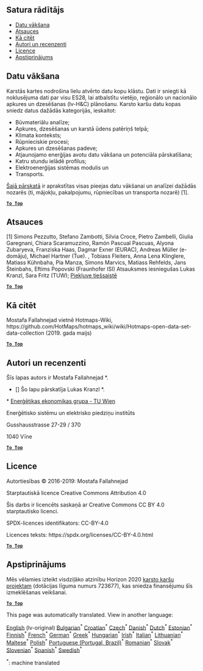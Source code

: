 <h2> Satura rādītājs </h2><ul><li> <a href="#Data-collection">Datu vākšana</a> </li><li> <a href="#References">Atsauces</a> </li><li> <a href="#how-to-cite">Kā citēt</a> </li><li> <a href="#authors-and-reviewers">Autori un recenzenti</a> </li><li> <a href="#license">Licence</a> </li><li> <a href="#acknowledgement">Apstiprinājums</a> </li></ul><h2> Datu vākšana </h2><p> Karstās kartes nodrošina lielu atvērto datu kopu klāstu. Dati ir sniegti kā noklusējuma dati par visu ES28, lai atbalstītu vietējo, reģionālo un nacionālo apkures un dzesēšanas (lv-H&amp;C) plānošanu. Karsto karšu datu kopas sniedz datus dažādās kategorijās, ieskaitot: </p><ul><li> Būvmateriālu analīze; </li><li> Apkures, dzesēšanas un karstā ūdens patēriņš telpā; </li><li> Klimata konteksts; </li><li> Rūpnieciskie procesi; </li><li> Apkures un dzesēšanas padeve; </li><li> Atjaunojamo enerģijas avotu datu vākšana un potenciāla pārskatīšana; </li><li> Katru stundu ielādē profilus; </li><li> Elektroenerģijas sistēmas modulis un </li><li> Transports. </li></ul><p> <a href="https://www.hotmaps-project.eu/wp-content/uploads/2018/03/D2.3-Hotmaps_for-upload_revised-final_.pdf">Šajā pārskatā</a> ir aprakstītas visas pieejas datu vākšanai un analīzei dažādās nozarēs (ti, mājokļu, pakalpojumu, rūpniecības un transporta nozarē) [1]. </p><p><ins> <code><strong><a href="#table-of-contents">To Top</a></strong></code> </ins> </p><h2> Atsauces </h2><p> [1] Simons Pezzutto, Stefano Zambotti, Silvia Croce, Pietro Zambelli, Giulia Garegnani, Chiara Scaramuzzino, Ramón Pascual Pascuas, Alyona Zubaryeva, Franziska Haas, Dagmar Exner (EURAC), Andreas Müller (e-domāju), Michael Hartner (Tue). , Tobiass Fleiters, Anna Lena Klinglere, Matiass Kühnbaha, Pia Manza, Simons Marvics, Matiass Rehfelds, Jans Šteinbahs, Eftims Popovski (Fraunhofer ISI) Atsauksmes iesniegušas Lukas Kranzl, Sara Fritz (TUW); <a href="https://www.hotmaps-project.eu/wp-content/uploads/2018/03/D2.3-Hotmaps_for-upload_revised-final_.pdf">Piekļuve tiešsaistē</a> </p><p><ins> <code><strong><a href="#table-of-contents">To Top</a></strong></code> </ins> </p><h2> Kā citēt </h2><p> Mostafa Fallahnejad vietnē Hotmaps-Wiki, https://github.com/HotMaps/hotmaps_wiki/wiki/Hotmaps-open-data-set-data-collection (2019. gada maijs) </p><p><ins> <code><strong><a href="#table-of-contents">To Top</a></strong></code> </ins> </p><h2> Autori un recenzenti </h2><p> Šīs lapas autors ir Mostafa Fallahnejad *. </p><ul><li> [] Šo lapu pārskatīja Lukas Kranzl *. </li></ul><p> * <a href="https://eeg.tuwien.ac.at/">Enerģētikas ekonomikas grupa - TU Wien</a> </p><p> Enerģētisko sistēmu un elektrisko piedziņu institūts </p><p> Gusshausstrasse 27-29 / 370 </p><p> 1040 Vīne </p><p><ins> <code><strong><a href="#table-of-contents">To Top</a></strong></code> </ins> </p><h2> Licence </h2><p> Autortiesības © 2016-2019: Mostafa Fallahnejad </p><p> Starptautiskā licence Creative Commons Attribution 4.0 </p><p> Šis darbs ir licencēts saskaņā ar Creative Commons CC BY 4.0 starptautisko licenci. </p><p> SPDX-licences identifikators: CC-BY-4.0 </p><p> Licences teksts: https://spdx.org/licenses/CC-BY-4.0.html </p><p><ins> <code><strong><a href="#table-of-contents">To Top</a></strong></code> </ins> </p><h2> Apstiprinājums </h2><p> Mēs vēlamies izteikt visdziļāko atzinību Horizon 2020 <a href="https://www.hotmaps-project.eu">karsto karšu projektam</a> (dotācijas līguma numurs 723677), kas sniedza finansējumu šīs izmeklēšanas veikšanai. </p><p><ins> <code><strong><a href="#table-of-contents">To Top</a></strong></code> </ins> </p>

This page was automatically translated. View in another language:

[English](en-Hotmaps-data-set-method-of-data-collection) (lv-original) [Bulgarian](bg-Hotmaps-data-set-method-of-data-collection)<sup>\*</sup> [Croatian](hr-Hotmaps-data-set-method-of-data-collection)<sup>\*</sup> [Czech](cs-Hotmaps-data-set-method-of-data-collection)<sup>\*</sup> [Danish](da-Hotmaps-data-set-method-of-data-collection)<sup>\*</sup> [Dutch](nl-Hotmaps-data-set-method-of-data-collection)<sup>\*</sup> [Estonian](et-Hotmaps-data-set-method-of-data-collection)<sup>\*</sup> [Finnish](fi-Hotmaps-data-set-method-of-data-collection)<sup>\*</sup> [French](fr-Hotmaps-data-set-method-of-data-collection)<sup>\*</sup> [German](de-Hotmaps-data-set-method-of-data-collection)<sup>\*</sup> [Greek](el-Hotmaps-data-set-method-of-data-collection)<sup>\*</sup> [Hungarian](hu-Hotmaps-data-set-method-of-data-collection)<sup>\*</sup> [Irish](ga-Hotmaps-data-set-method-of-data-collection)<sup>\*</sup> [Italian](it-Hotmaps-data-set-method-of-data-collection)<sup>\*</sup>  [Lithuanian](lt-Hotmaps-data-set-method-of-data-collection)<sup>\*</sup> [Maltese](mt-Hotmaps-data-set-method-of-data-collection)<sup>\*</sup> [Polish](pl-Hotmaps-data-set-method-of-data-collection)<sup>\*</sup> [Portuguese (Portugal, Brazil)](pt-Hotmaps-data-set-method-of-data-collection)<sup>\*</sup> [Romanian](ro-Hotmaps-data-set-method-of-data-collection)<sup>\*</sup> [Slovak](sk-Hotmaps-data-set-method-of-data-collection)<sup>\*</sup> [Slovenian](sl-Hotmaps-data-set-method-of-data-collection)<sup>\*</sup> [Spanish](es-Hotmaps-data-set-method-of-data-collection)<sup>\*</sup> [Swedish](sv-Hotmaps-data-set-method-of-data-collection)<sup>\*</sup> 

<sup>\*</sup>: machine translated
